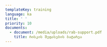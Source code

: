 ```yaml
---
templateKey: training
language: ka
title: ' '
priority: 10
documents:
  - document: /media/uploads/rab-support.pdf
    title: რისკის შეფასების ბატარეა
---
```


